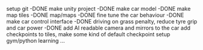 setup git -DONE
make unity project -DONE
make car model -DONE
make map tiles -DONE
map/maps -DONE
fine tune the car behaviour -DONE
make car control interface -DONE
driving on grass penalty, reduce tyre grip and car power -DONE
add AI readable camera and mirrors to the car
add checkpoints to tiles, make some kind of default checkpoint
setup gym/python learning
...
